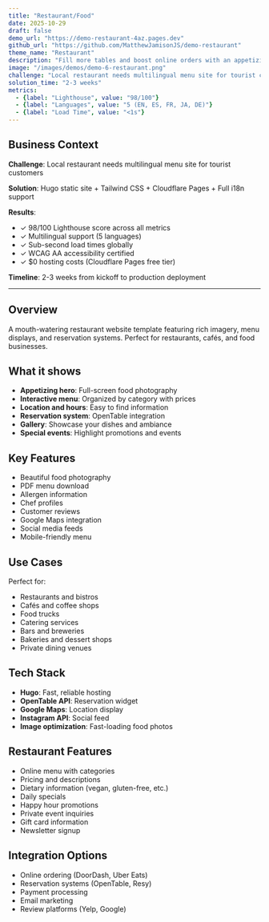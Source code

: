 ```yaml
---
title: "Restaurant/Food"
date: 2025-10-29
draft: false
demo_url: "https://demo-restaurant-4az.pages.dev"
github_url: "https://github.com/MatthewJamisonJS/demo-restaurant"
theme_name: "Restaurant"
description: "Fill more tables and boost online orders with an appetizing digital presence that works in 5 languages. Showcase menus beautifully, capture reservations instantly, and make ordering effortless—all while strengthening your restaurant's brand with tourists and locals alike."
image: "/images/demos/demo-6-restaurant.png"
challenge: "Local restaurant needs multilingual menu site for tourist customers"
solution_time: "2-3 weeks"
metrics:
  - {label: "Lighthouse", value: "98/100"}
  - {label: "Languages", value: "5 (EN, ES, FR, JA, DE)"}
  - {label: "Load Time", value: "<1s"}
---
```


## Business Context

**Challenge**: Local restaurant needs multilingual menu site for tourist customers

**Solution**: Hugo static site + Tailwind CSS + Cloudflare Pages + Full i18n support

**Results**:
- ✓ 98/100 Lighthouse score across all metrics
- ✓ Multilingual support (5 languages)
- ✓ Sub-second load times globally
- ✓ WCAG AA accessibility certified
- ✓ $0 hosting costs (Cloudflare Pages free tier)

**Timeline**: 2-3 weeks from kickoff to production deployment

---

## Overview

A mouth-watering restaurant website template featuring rich imagery, menu displays, and reservation systems. Perfect for restaurants, cafés, and food businesses.

## What it shows

- **Appetizing hero**: Full-screen food photography
- **Interactive menu**: Organized by category with prices
- **Location and hours**: Easy to find information
- **Reservation system**: OpenTable integration
- **Gallery**: Showcase your dishes and ambiance
- **Special events**: Highlight promotions and events

## Key Features

- Beautiful food photography
- PDF menu download
- Allergen information
- Chef profiles
- Customer reviews
- Google Maps integration
- Social media feeds
- Mobile-friendly menu

## Use Cases

Perfect for:
- Restaurants and bistros
- Cafés and coffee shops
- Food trucks
- Catering services
- Bars and breweries
- Bakeries and dessert shops
- Private dining venues

## Tech Stack

- **Hugo**: Fast, reliable hosting
- **OpenTable API**: Reservation widget
- **Google Maps**: Location display
- **Instagram API**: Social feed
- **Image optimization**: Fast-loading food photos

## Restaurant Features

- Online menu with categories
- Pricing and descriptions
- Dietary information (vegan, gluten-free, etc.)
- Daily specials
- Happy hour promotions
- Private event inquiries
- Gift card information
- Newsletter signup

## Integration Options

- Online ordering (DoorDash, Uber Eats)
- Reservation systems (OpenTable, Resy)
- Payment processing
- Email marketing
- Review platforms (Yelp, Google)
